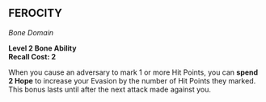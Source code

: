 ## FEROCITY  
_Bone Domain_

**Level 2 Bone Ability**  
**Recall Cost: 2**

When you cause an adversary to mark 1 or more Hit Points, you can **spend 2 Hope** to increase your Evasion by the number of Hit Points they marked. This bonus lasts until after the next attack made against you.  

